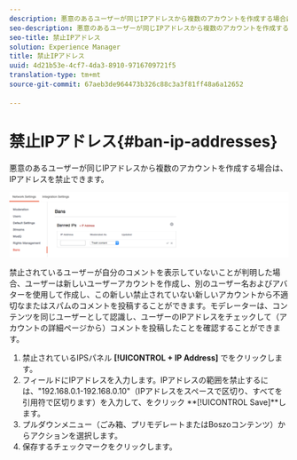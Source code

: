```yaml
---
description: 悪意のあるユーザーが同じIPアドレスから複数のアカウントを作成する場合は、IPアドレスを禁止できます。
seo-description: 悪意のあるユーザーが同じIPアドレスから複数のアカウントを作成する場合は、IPアドレスを禁止できます。
seo-title: 禁止IPアドレス
solution: Experience Manager
title: 禁止IPアドレス
uuid: 4d21b53e-4cf7-4da3-8910-9716709721f5
translation-type: tm+mt
source-git-commit: 67aeb3de964473b326c88c3a3f81ff48a6a12652

---
```



# 禁止IPアドレス{#ban-ip-addresses}

悪意のあるユーザーが同じIPアドレスから複数のアカウントを作成する場合は、IPアドレスを禁止できます。

![](assets/Bans-1024x239.png)

禁止されているユーザーが自分のコメントを表示していないことが判明した場合、ユーザーは新しいユーザーアカウントを作成し、別のユーザー名およびアバターを使用して作成し、この新しい禁止されていない新しいアカウントから不適切なまたはスパムのコメントを投稿することができます。モデレーターは、コンテンツを同じユーザーとして認識し、ユーザーのIPアドレスをチェックして（アカウントの詳細ページから）コメントを投稿したことを確認することができます。

1. 禁止されているIPSパネル **[!UICONTROL + IP Address]** でをクリックします。
1. フィールドにIPアドレスを入力します。IPアドレスの範囲を禁止するには、"192.168.0.1-192.168.0.10"（IPアドレスをスペースで区切り、すべてを引用符で区切ります）を入力して、をクリック **[!UICONTROL Save]**します。
1. プルダウンメニュー（ごみ箱、プリモデレートまたはBoszoコンテンツ）からアクションを選択します。
1. 保存するチェックマークをクリックします。
